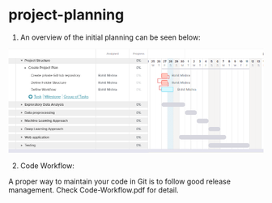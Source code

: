 # project-planning

1. An overview of the initial planning can be seen below:

![alt text][logo]

[logo]: https://github.com/rohitmishr1484/ClimateAI-CAELI/blob/Task-1-Project-Plan/image/project-planning/project_plan_ClimateAI.PNG?raw=true "Initial Plan"
 
2. Code Workflow:

A proper way to maintain your code in Git is to follow good release management. Check Code-Workflow.pdf for detail.
